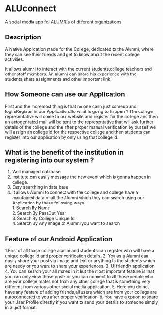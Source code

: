 # ALUconnect
A social media app for ALUMNIs of different organizations 
 ## Description
 A Native  Application made for the College, dedicated to the Alumni, where they can see their friends and get to know about the recent college activities.
  
   It allows alumni to interact with the current students,college teachers and other staff members. An alumni can share his experience with the students,share assignments and other important link. 
  ## How Someone can use our Application
 First and the moremost thing is that no one cann just comeup and login/Register in our Application.So what is going to 
 happen ?
 The college representative will come to our website and register for the college and then an autogenrated mail will be sent to the representative that will ask further details of the college and the after proper manual verification by ourself we will assign an college id for the respective college and then students can register into our application by only using that college id.
  ## What is  the benefit of the  institution in registering into our system ?
   1. Well managed database 
   2. Institute can easily message the new event which is gonna happen in college. 
   3. Easy searching in data base 
   4. It allows Alumni to connect with the college and college have a maintained data  of all the Alumni which they  can search using our Application by these following ways <br />
             1. Search By Name  
             2. Search By PassOut Year  
             3. Search By College Unique Id  
             4. Search By Any Image of Alumni you want to search  
             
  ## Feature of our Android Application
   1.First of all those college alumni and students can register who will have a unique college id and proper verification details.
   2. You as a Alumni can easily share your post via image and text or anything to the students which are needy  or you want to share your experiences. 
   3. UI friendly application 
   4. You can search your all mates in it but the most important feature is that you can only view those posts or you can connect to all those people who are your college mates not from any other college that is something very different from various other social media application. 
   5. Here you do not have any feature of adding friends,all users which are from your college are autoconnected to you after proper verification. 
   6. You have a option to share your User Profile directly if you want to send your details to someone simply in a .pdf format.
   
 
  
      
             
 
